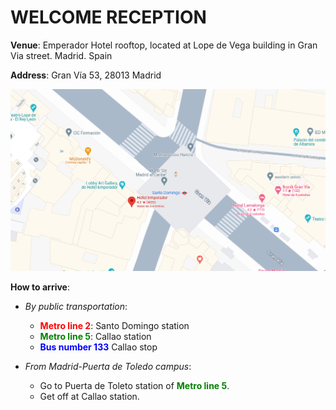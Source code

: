  
# WELCOME RECEPTION

**Venue**: Emperador Hotel rooftop, located at Lope de Vega building in Gran Via street. Madrid. Spain

**Address**:  Gran Vía 53, 28013 Madrid

![fishy](./figs/1_welcomereceptionaddress.png)

**How to arrive**:

- *By public transportation*: 
    
    * <span style="color:red">**Metro line 2**</span>: Santo Domingo station
    * <span style="color:green">**Metro line 5**</span>: Callao station
    * <span style="color:blue">**Bus number 133**</span> Callao stop

- *From Madrid-Puerta de Toledo campus*:
    * Go to Puerta de Toleto station of <span style="color:green">**Metro line 5**</span>.
    * Get off at Callao station.